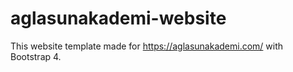 # aglasunakademi-website
This website template made for https://aglasunakademi.com/ with Bootstrap 4.
